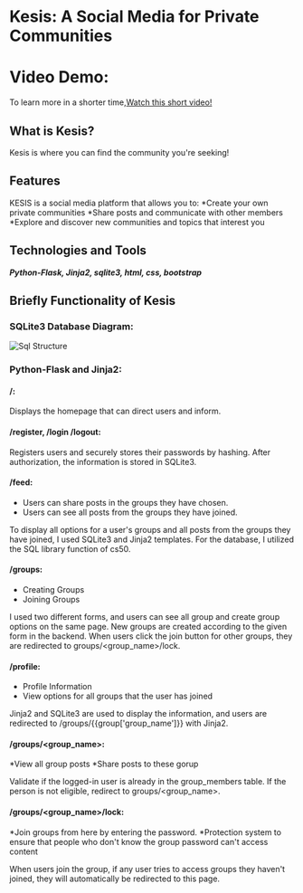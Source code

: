 # Kesis: A Social Media for Private Communities

# Video Demo:
To learn more in a shorter time,[Watch this short video!](google.com)

## What is Kesis?

Kesis is where you can find the community you're seeking!

## Features
KESIS is a social media platform that allows you to:
*Create your own private communities
*Share posts and communicate with other members
*Explore and discover new communities and topics that interest you

## Technologies and Tools
**_Python-Flask, Jinja2, sqlite3, html, css, bootstrap_**

## Briefly Functionality of Kesis

### SQLite3 Database Diagram:
![Sql Structure](database.png)


### Python-Flask and Jinja2:
#### /:
Displays the homepage that can direct users and inform.

#### /register, /login /logout:
Registers users and securely stores their passwords by hashing. After authorization, the information is stored in SQLite3.


#### /feed:
* Users can share posts in the groups they have chosen.
* Users can see all posts from the groups they have joined.

To display all options for a user's groups and all posts from the groups they have joined, I used SQLite3 and Jinja2 templates. For the database, I utilized the SQL library function of cs50.

#### /groups:
* Creating Groups
* Joining Groups

I used two different forms, and users can see all group and create group options on the same page. New groups are created according to the given form in the backend. When users click the join button for other groups, they are redirected to groups/<group_name>/lock.

#### /profile:
* Profile Information
* View options for all groups that the user has joined

Jinja2 and SQLite3 are used to display the information, and users are redirected to /groups/{{group['group_name']}} with Jinja2.


#### /groups/<group_name>:
*View all group posts
*Share posts to these gorup

Validate if the logged-in user is already in the group_members table. If the person is not eligible, redirect to groups/<group_name>.

#### /groups/<group_name>/lock:
*Join groups from here by entering the password.
*Protection system to ensure that people who don't know the group password can't access content

When users join the group, if any user tries to access groups they haven't joined, they will automatically be redirected to this page.



